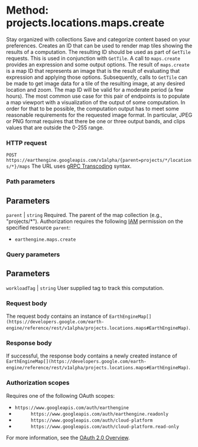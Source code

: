 
#  Method: projects.locations.maps.create
Stay organized with collections  Save and categorize content based on your preferences. 
Creates an ID that can be used to render map tiles showing the results of a computation. The resulting ID should be used as part of `GetTile` requests.
This is used in conjunction with `GetTile`. A call to `maps.create` provides an expression and some output options. The result of `maps.create` is a map ID that represents an image that is the result of evaluating that expression and applying those options. Subsequently, calls to `GetTile` can be made to get image data for a tile of the resulting image, at any desired location and zoom. The map ID will be valid for a moderate period (a few hours).
The most common use case for this pair of endpoints is to populate a map viewport with a visualization of the output of some computation. In order for that to be possible, the computation output has to meet some reasonable requirements for the requested image format. In particular, JPEG or PNG format requires that there be one or three output bands, and clips values that are outside the 0-255 range.
### HTTP request
`POST https://earthengine.googleapis.com/v1alpha/{parent=projects/*/locations/*}/maps`
The URL uses [gRPC Transcoding](https://google.aip.dev/127) syntax.
### Path parameters
Parameters  
---  
`parent` |  `string` Required. The parent of the map collection (e.g., "projects/*"). Authorization requires the following [IAM](https://cloud.google.com/iam/docs/) permission on the specified resource `parent`:
  * `earthengine.maps.create`

  
### Query parameters
Parameters  
---  
`workloadTag` |  `string` User supplied tag to track this computation.  
### Request body
The request body contains an instance of `EarthEngineMap[](https://developers.google.com/earth-engine/reference/rest/v1alpha/projects.locations.maps#EarthEngineMap)`.
### Response body
If successful, the response body contains a newly created instance of `EarthEngineMap[](https://developers.google.com/earth-engine/reference/rest/v1alpha/projects.locations.maps#EarthEngineMap)`.
### Authorization scopes
Requires one of the following OAuth scopes:
  * `https://www.googleapis.com/auth/earthengine`
  * `      https://www.googleapis.com/auth/earthengine.readonly`
  * `      https://www.googleapis.com/auth/cloud-platform`
  * `      https://www.googleapis.com/auth/cloud-platform.read-only`


For more information, see the [OAuth 2.0 Overview](https://developers.google.com/identity/protocols/OAuth2).
